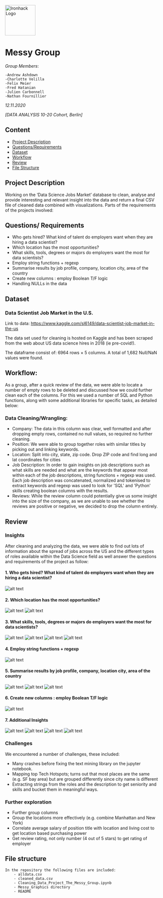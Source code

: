 <img src="https://bit.ly/2VnXWr2" alt="Ironhack Logo" width="100"/>

# Messy Group

*Group Members*: 
    
    -Andrew Ashdown 
    -Charlotte Velilla
    -Felix Meier
    -Fred Hatanian 
    -Julien Carbonnell 
    -Nathan Fournillier

    
  *12.11.2020*

*[DATA ANALYSIS 10-20 Cohort, Berlin]*

## Content
- [Project Description](#project-description)
- [Questions/Requirements](#questions/-requirements)
- [Dataset](#dataset)
- [Workflow](#workflow)
- [Review](#review)
- [File Structure](#file-structure)


## Project Description

Working on the ‘Data Science Jobs Market’ database to clean, analyse and provide interesting and relevant insight into the data and return a final CSV file of cleaned data combined with visualizations. Parts of the requirements of the projects involved: 


## Questions/ Requirements

- Who gets hired? What kind of talent do employers want when they are hiring a data scientist?
- Which location has the most opportunities?
- What skills, tools, degrees or majors do employers want the most for data scientists?
- Employ string functions + regexp
- Summarise results by job profile, company, location city, area of the country
- Create new columns : employ Boolean T/F  logic
- Handling NULLs in the data



## Dataset


### Data Scientist Job Market in the U.S.

Link to data: https://www.kaggle.com/sl6149/data-scientist-job-market-in-the-us

The data set used for cleaning is hosted on Kaggle and has been scraped from the web about US data science hires in 2018 (ie pre-covid!).

The dataframe consist of:  6964 rows × 5 columns.
A total of 1,682 Null/NaN values were found.

## Workflow:


As a group, after a quick review of the data, we were able to locate a number of empty rows to be deleted and discussed how we could further clean each of the columns. For this we used a number of SQL and Python functions, along with some additional libraries for specific tasks, as detailed below:

### Data Cleaning/Wrangling: 

*  Company:  The data in this column was clear, well formatted and after dropping empty rows, contained no null values, so required no further cleaning. 
* Position: We were able to group together roles with similar titles by picking out and linking keywords.
* Location: Split into city, state, zip code. Drop ZIP code and find long and lat coordinates for cities
* Job Description: In order to gain insights on job descriptions such as what skills are needed and what are the keywords that appear most within each of the job descriptions, string functions + regexp was used. Each job description was concatenated, normalized and tokenised to extract keywords and regexp was used to look for 'SQL' and 'Python' skills creating boolean columns with the results.
* Reviews: While the review column could potentially give us some insight into the size of the company, as we are unable to see whether the reviews are positive or negative, we decided to drop the column entirely.

 
## Review


### Insights

After cleaning and analyzing the data, we were able to find out lots of information about the spread of jobs across the US and the different types of roles available within the Data Science field as well answer the questions and requirements of the project as follow:


#### 1. Who gets hired? What kind of talent do employers want when they are hiring a data scientist?

![alt text](img1.png "Title")


#### 2. Which location has the most opportunities? 

![alt text](img2.png "Title") ![alt text](img3.png "Title") 

#### 3. What skills, tools, degrees or majors do employers want the most for data scientists?  

 ![alt text](img4.png "Title") ![alt text](img5.png "Title") ![alt text](img6.png "Title") ![alt text](img7.png "Title") 

#### 4. Employ string functions + regexp

![alt text](img8.png "Title") 

#### 5. Summarise results by job profile, company, location city, area of the country   

![alt text](img9.png "Title")  ![alt text](img10.png "Title")   ![alt text](img11.png "Title") 


#### 6. Create new columns : employ Boolean T/F  logic 

![alt text](img12.png "Title")

#### 7. Additional Insights

![alt text](img13.png "Title")  ![alt text](img14.png "Title") ![alt text](img15.png "Title") ![alt text](img16.png "Title")

### Challenges

We encountered a number of challenges, these included:
      
   - Many crashes before fixing the text mining library on the jupyter notebook. 
   - Mapping top Tech Hotspots; turns out that most places are the same (e.g. SF bay area) but are grouped             differently since city name is different 
   - Extracting strings from the roles and the description to get seniority and skills and bucket them in meaningful ways.


### Further exploration
   - Further group columns
   - Group the locations more effectively (e.g. combine Manhattan and New York)
   - Correlate average salary of position title with location and living cost to get location based purchasing power 
   - Get review rating, not only number (4 out of 5 stars) to get rating of employer



## File structure

    In the repository the following files are included:
        - alldata.csv
        - cleaned_data.csv
        - Cleaning_Data_Project_The_Messy_Group.ipynb
        - Messy_Graphics directory
        - README


```

```
